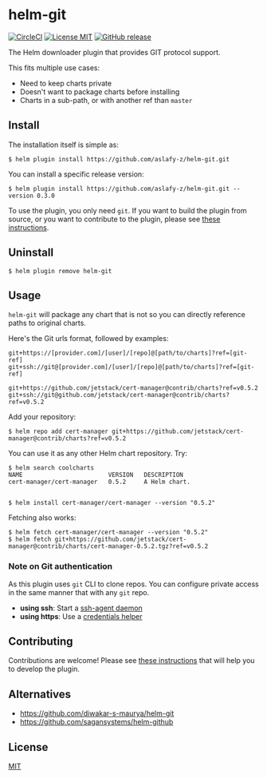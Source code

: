 # helm-git

[![CircleCI](https://circleci.com/gh/aslafy-z/helm-git/tree/master.svg?style=shield)](https://circleci.com/gh/aslafy-z/helm-git/tree/master)
[![License MIT](https://img.shields.io/badge/license-MIT-blue.svg?style=flat)](./LICENSE)
[![GitHub release](https://img.shields.io/github/tag-date/aslafy-z/helm-git.svg)](https://github.com/aslafy-z/helm-git/releases)

The Helm downloader plugin that provides GIT protocol support.

This fits multiple use cases:
- Need to keep charts private
- Doesn't want to package charts before installing
- Charts in a sub-path, or with another ref than `master`

## Install

The installation itself is simple as:

    $ helm plugin install https://github.com/aslafy-z/helm-git.git

You can install a specific release version:

    $ helm plugin install https://github.com/aslafy-z/helm-git.git --version 0.3.0

To use the plugin, you only need `git`. If you want to build the plugin from source, or you want to contribute
to the plugin, please see [these instructions](.github/CONTRIBUTING.md).

## Uninstall

    $ helm plugin remove helm-git

## Usage

`helm-git` will package any chart that is not so you can  directly reference paths to original charts.

Here's the Git urls format, followed by examples:

    git+https://[provider.com]/[user]/[repo]@[path/to/charts]?ref=[git-ref]
    git+ssh://git@[provider.com]/[user]/[repo]@[path/to/charts]?ref=[git-ref]

    git+https://github.com/jetstack/cert-manager@contrib/charts?ref=v0.5.2
    git+ssh://git@github.com/jetstack/cert-manager@contrib/charts?ref=v0.5.2

Add your repository:

    $ helm repo add cert-manager git+https://github.com/jetstack/cert-manager@contrib/charts?ref=v0.5.2

You can use it as any other Helm chart repository. Try:

    $ helm search coolcharts
    NAME                       	VERSION	  DESCRIPTION
    cert-manager/cert-manager   0.5.2     A Helm chart.


    $ helm install cert-manager/cert-manager --version "0.5.2"

Fetching also works:

    $ helm fetch cert-manager/cert-manager --version "0.5.2"
    $ helm fetch git+https://github.com/jetstack/cert-manager@contrib/charts/cert-manager-0.5.2.tgz?ref=v0.5.2

### Note on Git authentication

As this plugin uses `git` CLI to clone repos. You can configure private access in the same manner that with any `git` repo.

- **using ssh**: Start a [ssh-agent daemon](https://help.github.com/articles/generating-a-new-ssh-key-and-adding-it-to-the-ssh-agent/#adding-your-ssh-key-to-the-ssh-agent)
- **using https**: Use a [credentials helper](https://git-scm.com/docs/gitcredentials)

## Contributing

Contributions are welcome! Please see [these instructions](.github/CONTRIBUTING.md) that will help you to develop the plugin.

## Alternatives

- https://github.com/diwakar-s-maurya/helm-git
- https://github.com/sagansystems/helm-github

## License

[MIT](LICENSE)
